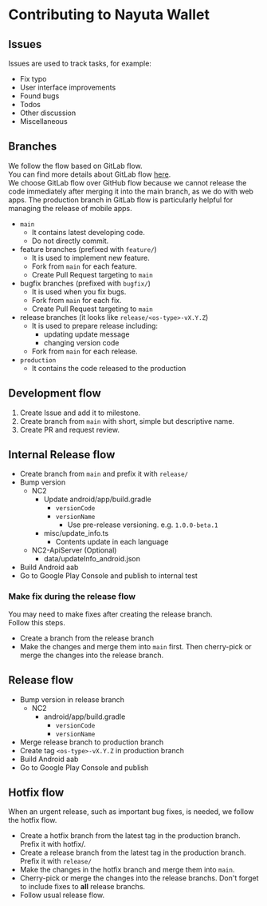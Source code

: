 # Contributing to Nayuta Wallet

## Issues

Issues are used to track tasks, for example:

- Fix typo
- User interface improvements
- Found bugs
- Todos
- Other discussion
- Miscellaneous

## Branches

We follow the flow based on GitLab flow.  
You can find more details about GitLab flow [here](https://github.com/jadsonjs/gitlab-flow).  
We choose GitLab flow over GitHub flow because we cannot release the code immediately after merging it into the main branch, as we do with web apps.
The production branch in GitLab flow is particularly helpful for managing the release of mobile apps.

- `main`
  - It contains latest developing code.
  - Do not directly commit.
- feature branches (prefixed with `feature/`)
  - It is used to implement new feature.
  - Fork from `main` for each feature.
  - Create Pull Request targeting to `main`
- bugfix branches (prefixed with `bugfix/`)
  - It is used when you fix bugs.
  - Fork from `main` for each fix.
  - Create Pull Request targeting to `main`
- release branches (it looks like `release/<os-type>-vX.Y.Z`)
  - It is used to prepare release including:
    - updating update message
    - changing version code
  - Fork from `main` for each release.
- `production`
  - It contains the code released to the production

## Development flow

1. Create Issue and add it to milestone.
1. Create branch from `main` with short, simple but descriptive name.
1. Create PR and request review.

## Internal Release flow

* Create branch from `main` and prefix it with `release/`
* Bump version
  * NC2
    * Update android/app/build.gradle
      * `versionCode`
      * `versionName`
        * Use pre-release versioning. e.g. `1.0.0-beta.1`
    * misc/update_info.ts
      * Contents update in each language
  * NC2-ApiServer (Optional)
    * data/updateInfo_android.json
* Build Android aab
* Go to Google Play Console and publish to internal test

### Make fix during the release flow
You may need to make fixes after creating the release branch.  
Follow this steps.  

* Create a branch from the release branch
* Make the changes and merge them into `main` first. Then cherry-pick or merge the changes into the release branch.


## Release flow

* Bump version in release branch
  * NC2
    * android/app/build.gradle
      * `versionCode`
      * `versionName`
* Merge release branch to production branch
* Create tag `<os-type>-vX.Y.Z` in production branch
* Build Android aab
* Go to Google Play Console and publish

## Hotfix flow
When an urgent release, such as important bug fixes, is needed, we follow the hotfix flow.   

* Create a hotfix branch from the latest tag in the production branch. Prefix it with hotfix/.
* Create a release branch from the latest tag in the production branch. Prefix it with `release/`
* Make the changes in the hotfix branch and merge them into `main`.
* Cherry-pick or merge the changes into the release branchs. Don't forget to include fixes to **all** release branchs.
* Follow usual release flow.
